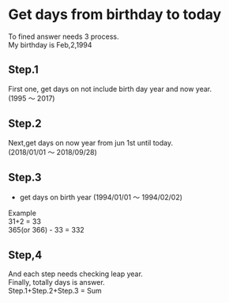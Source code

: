 # Get days from birthday to today
To fined answer  needs 3 process.  
My birthday is Feb,2,1994

## Step.1
First one, get days on not include birth day year and now year.  
(1995 〜 2017)

## Step.2
Next,get days on now year from jun 1st until today.  
(2018/01/01 〜 2018/09/28)

## Step.3
- get days on birth year (1994/01/01 〜 1994/02/02)

Example  
31+2 = 33  
365(or 366) - 33 = 332  

## Step,4
And each step needs checking leap year.   
Finally, totally days is answer.  
Step.1+Step.2+Step.3 = Sum